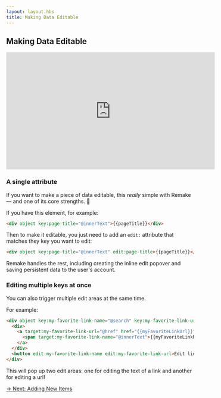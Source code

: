 ```yaml
---
layout: layout.hbs
title: Making Data Editable
---
```


## Making Data Editable

<iframe width="560" height="315" src="https://www.youtube.com/embed/cmpfM2xeOms" frameborder="0" allow="accelerometer; autoplay; clipboard-write; encrypted-media; gyroscope; picture-in-picture" allowfullscreen></iframe>

### A single attribute

If you want to make a piece of data editable, this *really* simple with Remake &mdash; and one of its core strengths. 💪

If you have this element, for example:

```html
<div object key:page-title="@innerText">{{pageTitle}}</div>
```

Then to make it editable, you just need to add an `edit:` attribute that matches they key you want to edit:

```html
<div object key:page-title="@innerText" edit:page-title>{{pageTitle}}</div>
```

Remake handles the rest, including creating the inline edit popover and saving persistent data to the user's account.

### Editing multiple keys at once

You can also trigger multiple edit areas at the same time.

For example:

```html
<div object key:my-favorite-link-name="@search" key:my-favorite-link-url="@search">
  <div>
    <a target:my-favorite-link-url="@href" href="{{myFavoriteLinkUrl}}">
      <span target:my-favorite-link-name="@innerText">{{myFavoriteLinkName}}</span>
    </a>
  </div>
  <button edit:my-favorite-link-name edit:my-favorite-link-url>Edit link</button>
</div>
```

This will pop up two edit areas: one for editing the text of a link and another for editing a url!

<div class="spacer--8"></div>

<a class="slanted-link" href="/adding-new-items/"><span>&rarr; Next: Adding New Items</span></a>

